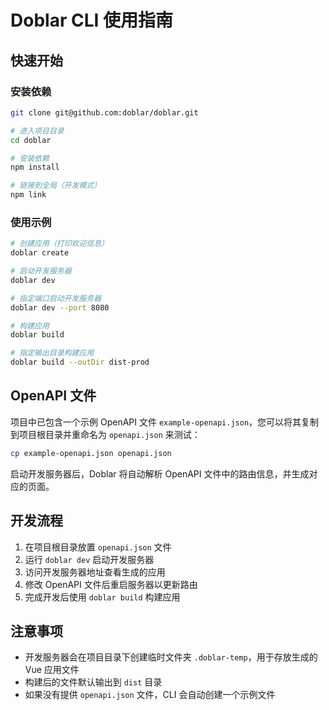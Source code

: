 # Doblar CLI 使用指南

## 快速开始

### 安装依赖

```bash
git clone git@github.com:doblar/doblar.git

# 进入项目目录
cd doblar

# 安装依赖
npm install

# 链接到全局（开发模式）
npm link
```

### 使用示例

```bash
# 创建应用（打印欢迎信息）
doblar create

# 启动开发服务器
doblar dev

# 指定端口启动开发服务器
doblar dev --port 8080

# 构建应用
doblar build

# 指定输出目录构建应用
doblar build --outDir dist-prod
```

## OpenAPI 文件

项目中已包含一个示例 OpenAPI 文件 `example-openapi.json`，您可以将其复制到项目根目录并重命名为 `openapi.json` 来测试：

```bash
cp example-openapi.json openapi.json
```

启动开发服务器后，Doblar 将自动解析 OpenAPI 文件中的路由信息，并生成对应的页面。

## 开发流程

1. 在项目根目录放置 `openapi.json` 文件
2. 运行 `doblar dev` 启动开发服务器
3. 访问开发服务器地址查看生成的应用
4. 修改 OpenAPI 文件后重启服务器以更新路由
5. 完成开发后使用 `doblar build` 构建应用

## 注意事项

- 开发服务器会在项目目录下创建临时文件夹 `.doblar-temp`，用于存放生成的 Vue 应用文件
- 构建后的文件默认输出到 `dist` 目录
- 如果没有提供 `openapi.json` 文件，CLI 会自动创建一个示例文件